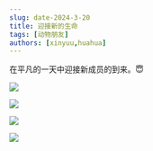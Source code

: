 ```yaml
---
slug: date-2024-3-20
title: 迎接新的生命
tags: [动物朋友]
authors: [xinyuu,huahua]
---
```


在平凡的一天中迎接新成员的到来。😇

![](https://static-g.acgod.cn/static/cocomoe/20240320/1.webp)

<!-- truncate -->

![](https://static-g.acgod.cn/static/cocomoe/20240320/2.webp)

![](https://static-g.acgod.cn/static/cocomoe/20240320/3.webp)

![](https://static-g.acgod.cn/static/cocomoe/20240320/4.webp)

